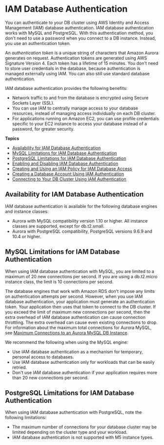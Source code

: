 # IAM Database Authentication<a name="UsingWithRDS.IAMDBAuth"></a>

You can authenticate to your DB cluster using AWS Identity and Access Management \(IAM\) database authentication\. IAM database authentication works with MySQL and PostgreSQL\. With this authentication method, you don't need to use a password when you connect to a DB instance\. Instead, you use an authentication token\.

An *authentication token* is a unique string of characters that Amazon Aurora generates on request\. Authentication tokens are generated using AWS Signature Version 4\. Each token has a lifetime of 15 minutes\. You don't need to store user credentials in the database, because authentication is managed externally using IAM\. You can also still use standard database authentication\.

IAM database authentication provides the following benefits:
+ Network traffic to and from the database is encrypted using Secure Sockets Layer \(SSL\)\.
+ You can use IAM to centrally manage access to your database resources, instead of managing access individually on each DB cluster\.
+ For applications running on Amazon EC2, you can use profile credentials specific to your EC2 instance to access your database instead of a password, for greater security\.

**Topics**
+ [Availability for IAM Database Authentication](#UsingWithRDS.IAMDBAuth.Availability)
+ [MySQL Limitations for IAM Database Authentication](#UsingWithRDS.IAMDBAuth.ConnectionsPerSecond)
+ [PostgreSQL Limitations for IAM Database Authentication](#UsingWithRDS.IAMDBAuth.LimitsPostgreSQL)
+ [Enabling and Disabling IAM Database Authentication](UsingWithRDS.IAMDBAuth.Enabling.md)
+ [Creating and Using an IAM Policy for IAM Database Access](UsingWithRDS.IAMDBAuth.IAMPolicy.md)
+ [Creating a Database Account Using IAM Authentication](UsingWithRDS.IAMDBAuth.DBAccounts.md)
+ [Connecting to Your DB Cluster Using IAM Authentication](UsingWithRDS.IAMDBAuth.Connecting.md)

## Availability for IAM Database Authentication<a name="UsingWithRDS.IAMDBAuth.Availability"></a>

IAM database authentication is available for the following database engines and instance classes:
+ Aurora with MySQL compatibility version 1\.10 or higher\. All instance classes are supported, except for db\.t2\.small\.
+ Aurora with PostgreSQL compatibility, PostgreSQL versions 9\.6\.9 and 10\.4 or higher\.

## MySQL Limitations for IAM Database Authentication<a name="UsingWithRDS.IAMDBAuth.ConnectionsPerSecond"></a>

When using IAM database authentication with MySQL, you are limited to a maximum of 20 new connections per second\. If you are using a db\.t2\.micro instance class, the limit is 10 connections per second\.

The database engines that work with Amazon RDS don't impose any limits on authentication attempts per second\. However, when you use IAM database authentication, your application must generate an authentication token\. Your application then uses that token to connect to the DB cluster\. If you exceed the limit of maximum new connections per second, then the extra overhead of IAM database authentication can cause connection throttling\. The extra overhead can cause even existing connections to drop\.   For information about the maximum total connections for Aurora MySQL, see [Maximum Connections to an Aurora MySQL DB Instance](AuroraMySQL.Managing.Performance.md#AuroraMySQL.Managing.MaxConnections)\. 

We recommend the following when using the MySQL engine:
+ Use IAM database authentication as a mechanism for temporary, personal access to databases\.
+ Use IAM database authentication only for workloads that can be easily retried\.
+ Don't use IAM database authentication if your application requires more than 20 new connections per second\.

## PostgreSQL Limitations for IAM Database Authentication<a name="UsingWithRDS.IAMDBAuth.LimitsPostgreSQL"></a>

When using IAM database authentication with PostgreSQL, note the following limitations:
+ The maximum number of connections for your database cluster may be limited depending on the cluster type and your workload\.
+ IAM database authentication is not supported with M5 instance types\.